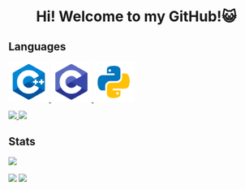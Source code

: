 <h1 align = "center"> Hi! Welcome to my GitHub!😺 </h1>
<h2> Languages </h2>
<a href="https://www.w3schools.com/cpp/" target="_blank"> <img src="image/cplusplus.svg" alt="cplusplus" width="80" height="80" /> </a>
<a href="https://www.w3schools.com/cpp/" target="_blank"> <img src="image/c.svg" alt="cplusplus" width="80" height="80"/> </a>
<a href="https://www.w3schools.com/cpp/" target="_blank"> <img src="image/python.svg" alt="cplusplus" width="80" height="80"/> </a>

<p>
  <a href="https://github.com/shogo53421">
    <img height="20" src="https://komarev.com/ghpvc/?username=shogo53421" />
  </a>
  <a href="https://github.com/shogo53421">
    <img height="20" src="https://img.shields.io/github/followers/shogo53421?label=follow&logo=github&style=flat" />
  </a>
</p>

## Stats
![](http://github-profile-summary-cards.vercel.app/api/cards/profile-details?username=shogo53421&theme=tokyonight)
<!--
![](http://github-profile-summary-cards.vercel.app/api/cards/repos-per-language?username=shogo53421&theme=gruvbox)
![](http://github-profile-summary-cards.vercel.app/api/cards/most-commit-language?username=shogo53421&theme=gruvbox)
!-->
![](http://github-profile-summary-cards.vercel.app/api/cards/stats?username=shogo53421&theme=tokyonight)
![](http://github-profile-summary-cards.vercel.app/api/cards/productive-time?username=shogo53421&theme=tokyonight&utcOffset=9)

